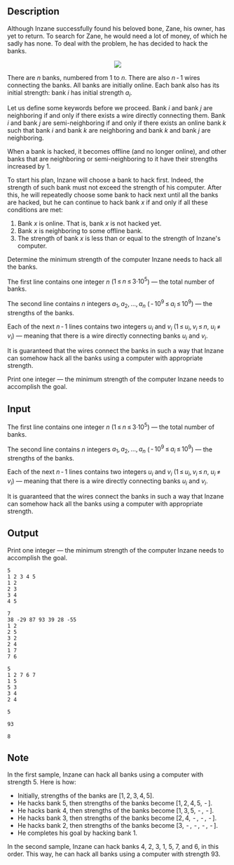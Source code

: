 ## Description

<div><p>Although Inzane successfully found his beloved bone, Zane, his owner, has yet to return. To search for Zane, he would need a lot of money, of which he sadly has none. To deal with the problem, he has decided to hack the banks.</p><center> <img class="tex-graphics" src="file://xkFdHKSa.png" style="max-width: 100.0%;max-height: 100.0%;"> </center><p>There are <span class="tex-span"><i>n</i></span> banks, numbered from <span class="tex-span">1</span> to <span class="tex-span"><i>n</i></span>. There are also <span class="tex-span"><i>n</i> - 1</span> wires connecting the banks. All banks are initially <span class="tex-font-style-it">online</span>. Each bank also has its initial strength: bank <span class="tex-span"><i>i</i></span> has initial strength <span class="tex-span"><i>a</i><sub class="lower-index"><i>i</i></sub></span>.</p><p>Let us define some keywords before we proceed. Bank <span class="tex-span"><i>i</i></span> and bank <span class="tex-span"><i>j</i></span> are <span class="tex-font-style-it">neighboring</span> if and only if there exists a wire directly connecting them. Bank <span class="tex-span"><i>i</i></span> and bank <span class="tex-span"><i>j</i></span> are <span class="tex-font-style-it">semi-neighboring</span> if and only if there exists an <span class="tex-font-style-bf"><span class="tex-font-style-it">online</span></span> bank <span class="tex-span"><i>k</i></span> such that bank <span class="tex-span"><i>i</i></span> and bank <span class="tex-span"><i>k</i></span> are <span class="tex-font-style-it">neighboring</span> and bank <span class="tex-span"><i>k</i></span> and bank <span class="tex-span"><i>j</i></span> are <span class="tex-font-style-it">neighboring</span>.</p><p>When a bank is hacked, it becomes <span class="tex-font-style-it">offline</span> (and no longer <span class="tex-font-style-it">online</span>), and other banks that are <span class="tex-font-style-it">neighboring</span> or <span class="tex-font-style-it">semi-neighboring</span> to it have their strengths increased by <span class="tex-span">1</span>.</p><p>To start his plan, Inzane will choose a bank to hack first. Indeed, the strength of such bank must not exceed the strength of his computer. After this, he will repeatedly choose some bank to hack next until all the banks are hacked, but he can continue to hack bank <span class="tex-span"><i>x</i></span> if and only if all these conditions are met:</p><ol> <li> Bank <span class="tex-span"><i>x</i></span> is <span class="tex-font-style-it">online</span>. That is, bank <span class="tex-span"><i>x</i></span> is not hacked yet. </li><li> Bank <span class="tex-span"><i>x</i></span> is <span class="tex-font-style-it">neighboring</span> to some <span class="tex-font-style-it">offline</span> bank. </li><li> The strength of bank <span class="tex-span"><i>x</i></span> is less than or equal to the strength of Inzane's computer. </li></ol><p>Determine the minimum strength of the computer Inzane needs to hack all the banks.</p></div><div class="input-specification"><p>The first line contains one integer <span class="tex-span"><i>n</i></span> (<span class="tex-span">1 ≤ <i>n</i> ≤ 3·10<sup class="upper-index">5</sup></span>)&nbsp;— the total number of banks.</p><p>The second line contains <span class="tex-span"><i>n</i></span> integers <span class="tex-span"><i>a</i><sub class="lower-index">1</sub>, <i>a</i><sub class="lower-index">2</sub>, ..., <i>a</i><sub class="lower-index"><i>n</i></sub></span> (<span class="tex-span"> - 10<sup class="upper-index">9</sup> ≤ <i>a</i><sub class="lower-index"><i>i</i></sub> ≤ 10<sup class="upper-index">9</sup></span>)&nbsp;— the strengths of the banks.</p><p>Each of the next <span class="tex-span"><i>n</i> - 1</span> lines contains two integers <span class="tex-span"><i>u</i><sub class="lower-index"><i>i</i></sub></span> and <span class="tex-span"><i>v</i><sub class="lower-index"><i>i</i></sub></span> (<span class="tex-span">1 ≤ <i>u</i><sub class="lower-index"><i>i</i></sub>, <i>v</i><sub class="lower-index"><i>i</i></sub> ≤ <i>n</i></span>, <span class="tex-span"><i>u</i><sub class="lower-index"><i>i</i></sub> ≠ <i>v</i><sub class="lower-index"><i>i</i></sub></span>)&nbsp;— meaning that there is a wire directly connecting banks <span class="tex-span"><i>u</i><sub class="lower-index"><i>i</i></sub></span> and <span class="tex-span"><i>v</i><sub class="lower-index"><i>i</i></sub></span>.</p><p>It is guaranteed that the wires connect the banks in such a way that Inzane can somehow hack all the banks using a computer with appropriate strength.</p></div><div class="output-specification"><p>Print one integer&nbsp;— the minimum strength of the computer Inzane needs to accomplish the goal.</p></div>

## Input

<p>The first line contains one integer <span class="tex-span"><i>n</i></span> (<span class="tex-span">1 ≤ <i>n</i> ≤ 3·10<sup class="upper-index">5</sup></span>)&nbsp;— the total number of banks.</p><p>The second line contains <span class="tex-span"><i>n</i></span> integers <span class="tex-span"><i>a</i><sub class="lower-index">1</sub>, <i>a</i><sub class="lower-index">2</sub>, ..., <i>a</i><sub class="lower-index"><i>n</i></sub></span> (<span class="tex-span"> - 10<sup class="upper-index">9</sup> ≤ <i>a</i><sub class="lower-index"><i>i</i></sub> ≤ 10<sup class="upper-index">9</sup></span>)&nbsp;— the strengths of the banks.</p><p>Each of the next <span class="tex-span"><i>n</i> - 1</span> lines contains two integers <span class="tex-span"><i>u</i><sub class="lower-index"><i>i</i></sub></span> and <span class="tex-span"><i>v</i><sub class="lower-index"><i>i</i></sub></span> (<span class="tex-span">1 ≤ <i>u</i><sub class="lower-index"><i>i</i></sub>, <i>v</i><sub class="lower-index"><i>i</i></sub> ≤ <i>n</i></span>, <span class="tex-span"><i>u</i><sub class="lower-index"><i>i</i></sub> ≠ <i>v</i><sub class="lower-index"><i>i</i></sub></span>)&nbsp;— meaning that there is a wire directly connecting banks <span class="tex-span"><i>u</i><sub class="lower-index"><i>i</i></sub></span> and <span class="tex-span"><i>v</i><sub class="lower-index"><i>i</i></sub></span>.</p><p>It is guaranteed that the wires connect the banks in such a way that Inzane can somehow hack all the banks using a computer with appropriate strength.</p>

## Output

<p>Print one integer&nbsp;— the minimum strength of the computer Inzane needs to accomplish the goal.</p>





```input1
5
1 2 3 4 5
1 2
2 3
3 4
4 5

```




```input2
7
38 -29 87 93 39 28 -55
1 2
2 5
3 2
2 4
1 7
7 6

```




```input3
5
1 2 7 6 7
1 5
5 3
3 4
2 4

```




```output1
5
```




```output2
93
```




```output3
8
```



## Note

<p>In the first sample, Inzane can hack all banks using a computer with strength <span class="tex-span">5</span>. Here is how:</p><ul> <li> Initially, strengths of the banks are <span class="tex-span">[1, 2, 3, 4, 5]</span>. </li><li> He hacks bank <span class="tex-span">5</span>, then strengths of the banks become <span class="tex-span">[1, 2, 4, 5,  - ]</span>. </li><li> He hacks bank <span class="tex-span">4</span>, then strengths of the banks become <span class="tex-span">[1, 3, 5,  - ,  - ]</span>. </li><li> He hacks bank <span class="tex-span">3</span>, then strengths of the banks become <span class="tex-span">[2, 4,  - ,  - ,  - ]</span>. </li><li> He hacks bank <span class="tex-span">2</span>, then strengths of the banks become <span class="tex-span">[3,  - ,  - ,  - ,  - ]</span>. </li><li> He completes his goal by hacking bank <span class="tex-span">1</span>. </li></ul><p>In the second sample, Inzane can hack banks <span class="tex-span">4</span>, <span class="tex-span">2</span>, <span class="tex-span">3</span>, <span class="tex-span">1</span>, <span class="tex-span">5</span>, <span class="tex-span">7</span>, and <span class="tex-span">6</span>, in this order. This way, he can hack all banks using a computer with strength <span class="tex-span">93</span>.</p>
